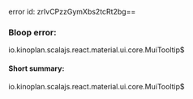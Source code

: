 error id: zrIvCPzzGymXbs2tcRt2bg==
### Bloop error:

io.kinoplan.scalajs.react.material.ui.core.MuiTooltip$
#### Short summary: 

io.kinoplan.scalajs.react.material.ui.core.MuiTooltip$